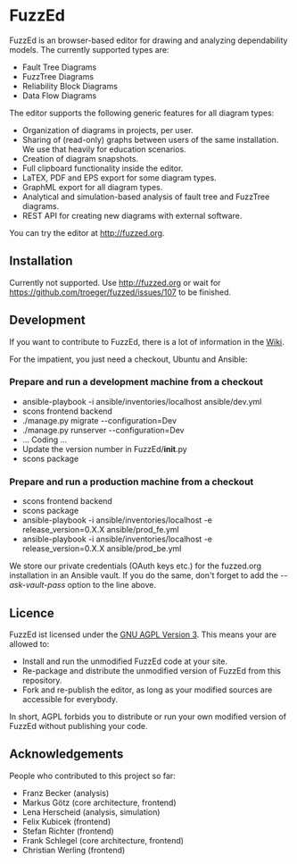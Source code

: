 # FuzzEd

FuzzEd is an browser-based editor for drawing and analyzing dependability models. The currently supported types are:

* Fault Tree Diagrams
* FuzzTree Diagrams
* Reliability Block Diagrams
* Data Flow Diagrams

The editor supports the following generic features for all diagram types:

* Organization of diagrams in projects, per user.
* Sharing of (read-only) graphs between users of the same installation. We use that heavily for education scenarios.
* Creation of diagram snapshots.
* Full clipboard functionality inside the editor.
* LaTEX, PDF and EPS export for some diagram types.
* GraphML export for all diagram types.
* Analytical and simulation-based analysis of fault tree and FuzzTree diagrams. 
* REST API for creating new diagrams with external software.

You can try the editor at http://fuzzed.org.

## Installation

Currently not supported. Use http://fuzzed.org or wait for https://github.com/troeger/fuzzed/issues/107 to be finished.

## Development

If you want to contribute to FuzzEd, there is a lot of information in the [Wiki](https://github.com/troeger/fuzzed/wiki/Home).

For the impatient, you just need a checkout, Ubuntu and Ansible:

### Prepare and run a development machine from a checkout

* ansible-playbook -i ansible/inventories/localhost ansible/dev.yml
* scons frontend backend
* ./manage.py migrate --configuration=Dev
* ./manage.py runserver --configuration=Dev
* ... Coding ...
* Update the version number in FuzzEd/__init__.py
* scons package

### Prepare and run a production machine from a checkout

* scons frontend backend
* scons package
* ansible-playbook -i ansible/inventories/localhost -e release_version=0.X.X ansible/prod_fe.yml
* ansible-playbook -i ansible/inventories/localhost -e release_version=0.X.X ansible/prod_be.yml

We store our private credentials (OAuth keys etc.) for the fuzzed.org installation in an Ansible vault.
If you do the same, don't forget to add the *--ask-vault-pass* option to the line above.

## Licence

FuzzEd ist licensed under the [GNU AGPL Version 3](http://en.wikipedia.org/wiki/Affero_General_Public_License). This means your are allowed to:

* Install and run the unmodified FuzzEd code at your site.
* Re-package and distribute the unmodified version of FuzzEd from this repository. 
* Fork and re-publish the editor, as long as your modified sources are accessible for everybody.

In short, AGPL forbids you to distribute or run your own modified version of FuzzEd without publishing your code.
 
## Acknowledgements

People who contributed to this project so far:

* Franz Becker      (analysis)
* Markus Götz       (core architecture, frontend)
* Lena Herscheid    (analysis, simulation)
* Felix Kubicek     (frontend)
* Stefan Richter    (frontend)
* Frank Schlegel    (core architecture, frontend)
* Christian Werling (frontend)

